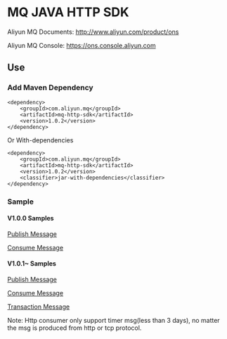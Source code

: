 # MQ JAVA HTTP SDK

Aliyun MQ Documents: http://www.aliyun.com/product/ons

Aliyun MQ Console: https://ons.console.aliyun.com

## Use

### Add Maven Dependency
```
<dependency>
    <groupId>com.aliyun.mq</groupId>
    <artifactId>mq-http-sdk</artifactId>
    <version>1.0.2</version>
</dependency>
```

Or With-dependencies
```
<dependency>
    <groupId>com.aliyun.mq</groupId>
    <artifactId>mq-http-sdk</artifactId>
    <version>1.0.2</version>
    <classifier>jar-with-dependencies</classifier>
</dependency>
```

### Sample

#### V1.0.0 Samples
[Publish Message](https://github.com/aliyunmq/mq-http-samples/blob/master/java/src/main/java/Producer.java)

[Consume Message](https://github.com/aliyunmq/mq-http-samples/blob/master/java/src/main/java/Consumer.java)

#### V1.0.1~ Samples
[Publish Message](https://github.com/aliyunmq/mq-http-samples/tree/101-dev/java/src/main/java/Producer.java)

[Consume Message](https://github.com/aliyunmq/mq-http-samples/tree/101-dev/java/src/main/java/Consumer.java)

[Transaction Message](https://github.com/aliyunmq/mq-http-samples/tree/101-dev/java/src/main/java/TransProducer.java)

Note: Http consumer only support timer msg(less than 3 days), no matter the msg is produced from http or tcp protocol.
